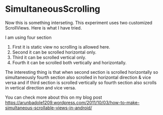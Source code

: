 # SimultaneousScrolling
 Now this is something interseting. This experiment uses two customized ScrollViews. Here is what I have tried.
 
I am using four section

1. First it is static view no scrolling is allowed here.
2. Second it can be scrolled horizontal only.
3. Third it can be scrolled vertical only.
4. Fourth it can be scrolled both vertically and horizontally.

The interesting thing is that when second section is scrolled horizontally so simultaneously fourth section also scrolled in horizontal direction & vice versa and if third section is scrolled vertically so fourth section also scrolls in vertical direction and vice versa.

You can check more about this on my blog post https://arunbadole1209.wordpress.com/2011/10/03/how-to-make-simultaneous-scrollable-views-in-android/ 
 

